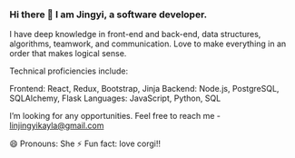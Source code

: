 ### Hi there 👋 I am Jingyi, a software developer.

I have deep knowledge in front-end and back-end, data structures, algorithms, teamwork, and communication. Love to make everything in an order that makes logical sense.

Technical proficiencies include:

Frontend: React, Redux, Bootstrap, Jinja
Backend: Node.js, PostgreSQL, SQLAlchemy, Flask
Languages: JavaScript, Python, SQL

I’m looking for any opportunities. Feel free to reach me - linjingyikayla@gmail.com


😄 Pronouns: She
⚡ Fun fact: love corgi!!

